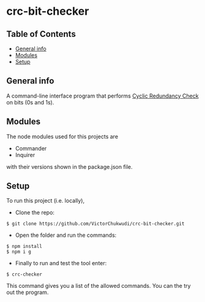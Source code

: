 # crc-bit-checker

## Table of Contents

- [General info](#general-info)
- [Modules](#modules)
- [Setup](#setup)

## General info

A command-line interface program that performs [Cyclic Redundancy Check](https://en.wikipedia.org/wiki/Cyclic_redundancy_check) on bits (0s and 1s).

## Modules

The node modules used for this projects are

- Commander
- Inquirer

with their versions shown in the package.json file.

## Setup

To run this project (i.e. locally),

- Clone the repo:

```
$ git clone https://github.com/VictorChukwudi/crc-bit-checker.git
```

- Open the folder and run the commands:

```
$ npm install
$ npm i g
```

- Finally to run and test the tool enter:

```
$ crc-checker
```

This command gives you a list of the allowed commands. You can the try out the program.
